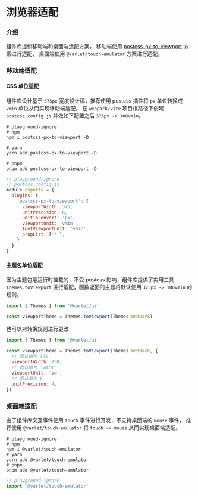 # 浏览器适配

### 介绍

组件库提供移动端和桌面端适配方案，
移动端使用 [postcss-px-to-viewport](https://github.com/evrone/postcss-px-to-viewport) 方案进行适配，
桌面端使用 `@varlet/touch-emulator` 方案进行适配。

### 移动端适配

#### CSS 单位适配

组件库设计基于 `375px` 宽度设计稿，推荐使用 postcss 插件将 `px` 单位转换成 `vmin` 单位从而实现移动端适配。
在 `webpack/vite` 项目根路径下创建 `postcss.config.js` 并做如下配置之后 `375px -> 100vmin`。

```shell
# playground-ignore
# npm
npm i postcss-px-to-viewport -D

# yarn
yarn add postcss-px-to-viewport -D

# pnpm
pnpm add postcss-px-to-viewport -D
```

```js
// playground-ignore
// postcss.config.js
module.exports = {
  plugins: {
    'postcss-px-to-viewport': {
      viewportWidth: 375,
      unitPrecision: 6,
      unitToConvert: 'px',
      viewportUnit: 'vmin',
      fontViewportUnit: 'vmin',
      propList: ['*'],
    }
  }
}
```

#### 主题包单位适配

因为主题包是运行时挂载的，不受 postcss 影响，组件库提供了实用工具 `Themes.toViewport` 进行适配，函数返回的主题将默认使用 `375px -> 100vmin` 的规则。

```js
import { Themes } from '@varlet/ui'

const viewportTheme = Themes.toViewport(Themes.md3Dark)
```

也可以对转换规则进行更改

```js
import { Themes } from '@varlet/ui'

const viewportTheme = Themes.toViewport(Themes.md3Dark, {
  // 默认值为 375
  viewportWidth: 750,
  // 默认值为 'vmin'
  viewportUnit: 'vw',
  // 默认值为 6
  unitPrecision: 4,
})
```

### 桌面端适配

由于组件库交互事件使用 `touch` 事件进行开发，不支持桌面端的 `mouse` 事件，
推荐使用 `@varlet/touch-emulator` 将 `touch -> mouse` 从而实现桌面端适配。

```shell
# playground-ignore
# npm
npm i @varlet/touch-emulator
# yarn
yarn add @varlet/touch-emulator
# pnpm
pnpm add @varlet/touch-emulator
```

```js
// playground-ignore
import '@varlet/touch-emulator'
```